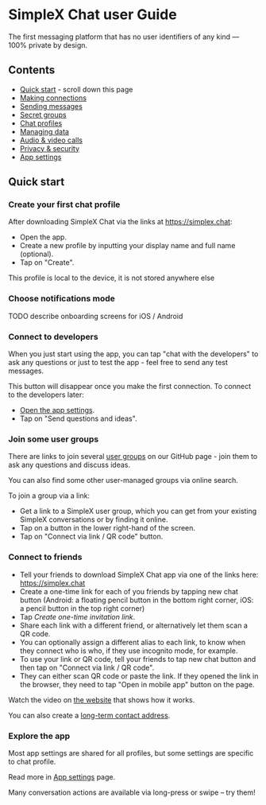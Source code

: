 # SimpleX Chat user Guide

The first messaging platform that has no user identifiers of any kind — 100% private by design.

## Contents

- [Quick start](#quick-start) - scroll down this page
- [Making connections](./making-connections.md)
- [Sending messages](./send-messages.md)
- [Secret groups](./secret-groups.md)
- [Chat profiles](./chat-profiles.md)
- [Managing data](./managing-data.md)
- [Audio & video calls](./audio-video-calls.md)
- [Privacy & security](./privacy-security.md)
- [App settings](./app-settings.md)

## Quick start

### Create your first chat profile

After downloading SimpleX Chat via the links at https://simplex.chat:

- Open the app.
- Create a new profile by inputting your display name and full name (optional).
- Tap on "Create".

This profile is local to the device, it is not stored anywhere else

### Choose notifications mode

TODO describe onboarding screens for iOS / Android

### Connect to developers

When you just start using the app, you can tap "chat with the developers" to ask any questions or just to test the app - feel free to send any test messages.

This button will disappear once you make the first connection. To connect to the developers later:

- [Open the app settings](./app-settings.md#opening-the-app-settings).
- Tap on "Send questions and ideas".

### Join some user groups

There are links to join several [user groups](../../README.md#join-user-groups) on our GitHub page - join them to ask any questions and discuss ideas.

You can also find some other user-managed groups via online search.

To join a group via a link:

- Get a link to a SimpleX user group, which you can get from your existing SimpleX conversations or by finding it online.
- Tap on a button in the lower right-hand of the screen.
- Tap on "Connect via link / QR code" button.

### Connect to friends

- Tell your friends to download SimpleX Chat app via one of the links here: https://simplex.chat
- Create a one-time link for each of you friends by tapping new chat button (Android: a floating pencil button in the bottom right corner, iOS: a pencil button in the top right corner)
- Tap _Create one-time invitation link_.
- Share each link with a different friend, or alternatively let them scan a QR code.
- You can optionally assign a different alias to each link, to know when they connect who is who, if they use incognito mode, for example.
- To use your link or QR code, tell your friends to tap new chat button and then tap on "Connect via link / QR code".
- They can either scan QR code or paste the link. If they opened the link in the browser, they need to tap "Open in mobile app" button on the page.

Watch the video on [the website](https://simplex.chat) that shows how it works.

You can also create a [long-term contact address](./app-settings.md#your-simplex-contact-address).

### Explore the app

Most app settings are shared for all profiles, but some settings are specific to chat profile.

Read more in [App settings](./app-settings.md) page.

Many conversation actions are available via long-press or swipe – try them!
